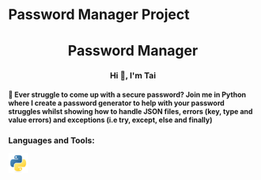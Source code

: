 # Password Manager Project
<h1 align="center"> Password Manager </h1>
<h3 align="center">Hi 👋, I'm Tai</h3>

<h4 align="left"> 🌱 Ever struggle to come up with a secure password? Join me in Python where I create a password generator to help with your password struggles whilst showing how to handle JSON files, errors (key, type and value errors) and exceptions (i.e try, except, else and finally) </h4>
<p align="left">
</p>

<h3 align="left">Languages and Tools:</h3>
<p align="left">  <a href="https://www.python.org" target="_blank" rel="noreferrer"> <img src="https://raw.githubusercontent.com/devicons/devicon/master/icons/python/python-original.svg" alt="python" width="40" height="40"/> </a> </p>
